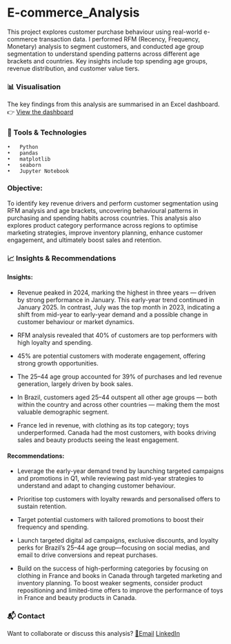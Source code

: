 # E-commerce_Analysis
This project explores customer purchase behaviour using real-world e-commerce transaction data. I performed RFM (Recency, Frequency, Monetary) analysis to segment customers, and conducted age group segmentation to understand spending patterns across different age brackets and countries. Key insights include top spending age groups, revenue distribution, and customer value tiers. 

### 📊 Visualisation  
The key findings from this analysis are summarised in an Excel dashboard.  
👉 [View the dashboard](https://1drv.ms/x/c/c0f0487955994bce/ESE9iSuP0wVPvGAcb-4fvjsBO3Nmc5PlIG0ocoJ5YCjhQg)

### 🧰 Tools & Technologies
	•	Python
	•	pandas
	•	matplotlib
	•	seaborn
	•	Jupyter Notebook

### Objective:
To identify key revenue drivers and perform customer segmentation using RFM analysis and age brackets, uncovering behavioural patterns in purchasing and spending habits across countries. This analysis also explores product category performance across regions to optimise marketing strategies, improve inventory planning, enhance customer engagement, and ultimately boost sales and retention.

### 📈 Insights & Recommendations

#### Insights:
- Revenue peaked in 2024, marking the highest in three years — driven by strong performance in January. This early-year trend continued in January 2025. In contrast, July was the top month in 2023, indicating a shift from mid-year to early-year demand and a possible change in customer behaviour or market dynamics.

- RFM analysis revealed that 40% of customers are top performers with high loyalty and spending.

- 45% are potential customers with moderate engagement, offering strong growth opportunities.
  
- The 25–44 age group accounted for 39% of purchases and led revenue generation, largely driven by book sales.
  
- In Brazil, customers aged 25–44 outspent all other age groups — both within the country and across other countries — making them the most valuable demographic segment.

- France led in revenue, with clothing as its top category; toys underperformed. Canada had the most customers, with books driving sales and beauty products seeing the least engagement.

#### Recommendations:
- Leverage the early-year demand trend by launching targeted campaigns and promotions in Q1, while reviewing past mid-year strategies to understand and adapt to changing customer behaviour.

- Prioritise top customers with loyalty rewards and personalised offers to sustain retention.

- Target potential customers with tailored promotions to boost their frequency and spending.

- Launch targeted digital ad campaigns, exclusive discounts, and loyalty perks for Brazil’s 25–44 age group—focusing on social medias, and email to drive conversions and repeat purchases.

- Build on the success of high-performing categories by focusing on clothing in France and books in Canada through targeted marketing and inventory planning. To boost weaker segments, consider product repositioning and limited-time offers to improve the performance of toys in France and beauty products in Canada.

### 📬 Contact

Want to collaborate or discuss this analysis? 
[📧Email](mathiasmichael2@gmail.com)
[LinkedIn](linkedin.com/in/michael-matty)
